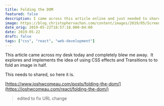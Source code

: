 ```yaml
---
title: Folding the DOM
featured: false
description: I came across this article online and just needed to share it.
image: https://blog.christophervachon.com/content/images/2019/05/Screen-Shot-2019-05-22-at-18.52.56.png
date_orig: 2019-05-22T18:57:18.000-04:00
date: 2019-05-22
draft: false
tags: ["css", "react", "web-development"]
---
```


This article came across my desk today and completely blew me away.  It explores and implements the idea of using CSS effects and Transitions to to fold an image in half.

This needs to shared, so here it is.

[https://www.joshwcomeau.com/posts/folding-the-dom/](https://joshwcomeau.com/react/folding-the-dom/)

> edited to fix URL change
